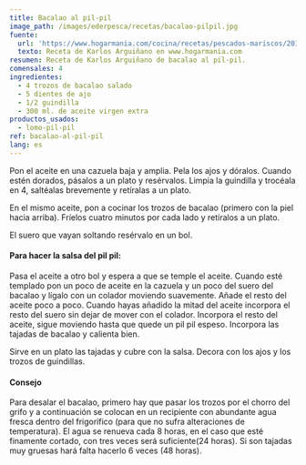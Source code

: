 ```yaml
---
title: Bacalao al pil-pil
image_path: /images/ederpesca/recetas/bacalao-pilpil.jpg
fuente:
  url: 'https://www.hogarmania.com/cocina/recetas/pescados-mariscos/201107/bacalao-9398.html'
  texto: Receta de Karlos Arguiñano en www.hogarmania.com
resumen: Receta de Karlos Arguiñano de bacalao al pil-pil.
comensales: 4
ingredientes:
  - 4 trozos de bacalao salado
  - 5 dientes de ajo
  - 1/2 guindilla
  - 300 ml. de aceite virgen extra
productos_usados:
  - lomo-pil-pil
ref: bacalao-al-pil-pil
lang: es
---
```


Pon el aceite en una cazuela baja y amplia. Pela los ajos y dóralos. Cuando estén dorados, pásalos a un plato y resérvalos. Limpia la guindilla y trocéala en 4, saltéalas brevemente y retíralas a un plato.

En el mismo aceite, pon a cocinar los trozos de bacalao (primero con la piel hacia arriba). Fríelos cuatro minutos por cada lado y retíralos a un plato.

El suero que vayan soltando resérvalo en un bol.

#### Para hacer la salsa del pil pil:

Pasa el aceite a otro bol y espera a que se temple el aceite. Cuando esté templado pon un poco de aceite en la cazuela y un poco del suero del bacalao y lígalo con un colador moviendo suavemente. Añade el resto del aceite poco a poco. Cuando hayas añadido la mitad del aceite incorpora el resto del suero sin dejar de mover con el colador. Incorpora el resto del aceite, sigue moviendo hasta que quede un pil pil espeso. Incorpora las tajadas de bacalao y calienta bien.

Sirve en un plato las tajadas y cubre con la salsa. Decora con los ajos y los trozos de guindillas.

#### Consejo

Para desalar el bacalao, primero hay que pasar los trozos por el chorro del grifo y a continuación se colocan en un recipiente con abundante agua fresca dentro del frigorífico (para que no sufra alteraciones de temperatura). El agua se renueva cada 8 horas, en el caso que esté finamente cortado, con tres veces será suficiente(24 horas). Si son tajadas muy gruesas hará falta hacerlo 6 veces (48 horas).
